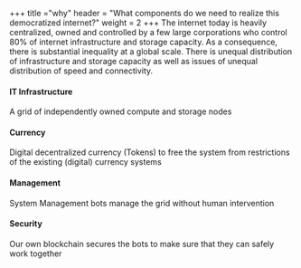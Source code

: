 +++
title ="why"
header = "What components do we need to realize this democratized internet?"
weight = 2
+++
The internet today is heavily centralized, owned and controlled by a few large corporations who control 80% of internet infrastructure and storage capacity. As a consequence, there is substantial inequality at a global scale. There is unequal distribution of infrastructure and storage capacity as well as issues of unequal distribution of speed and connectivity.


#### IT Infrastructure

A grid of independently owned compute and storage nodes

#### Currency

Digital decentralized currency (Tokens) to free the system from restrictions of the existing (digital) currency systems

#### Management

System Management bots manage the grid without human intervention

#### Security

Our own blockchain secures the bots to make sure that they can safely work together
